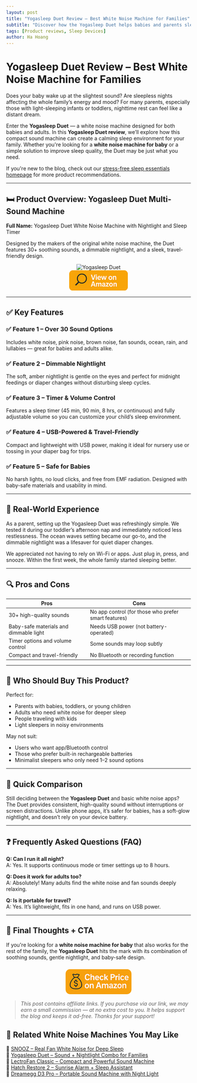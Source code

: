 ```yaml
---
layout: post
title: "Yogasleep Duet Review – Best White Noise Machine for Families"
subtitle: "Discover how the Yogasleep Duet helps babies and parents sleep better with calming sounds and nightlight features."
tags: [Product reviews, Sleep Devices]
author: Ha Hoang
---
```


# Yogasleep Duet Review – Best White Noise Machine for Families

Does your baby wake up at the slightest sound? Are sleepless nights affecting the whole family’s energy and mood? For many parents, especially those with light-sleeping infants or toddlers, nighttime rest can feel like a distant dream.

Enter the **Yogasleep Duet** — a white noise machine designed for both babies and adults. In this **Yogasleep Duet review**, we’ll explore how this compact sound machine can create a calming sleep environment for your family. Whether you're looking for a **white noise machine for baby** or a simple solution to improve sleep quality, the Duet may be just what you need.

If you're new to the blog, check out our [stress-free sleep essentials homepage](/) for more product recommendations.

---

## 🛏️ Product Overview: Yogasleep Duet Multi-Sound Machine

**Full Name:** Yogasleep Duet White Noise Machine with Nightlight and Sleep Timer

Designed by the makers of the original white noise machine, the Duet features 30+ soothing sounds, a dimmable nightlight, and a sleek, travel-friendly design.

<div style="text-align:center;">
  <img src="https://m.media-amazon.com/images/I/71n7BmcNzPL._AC_SL1500_.jpg" alt="Yogasleep Duet" style="width:400px; height:auto;"/>
</div>

<div style="text-align:center;">
  <a href="https://amzn.to/43jjQvV" target="_blank" rel="nofollow sponsored noopener">
    <img src="/assets/img/view.png" alt="View on Amazon" style="width:160px; height:auto;"/>
  </a>
</div>

---

## ✅ Key Features

### ✅ Feature 1 – Over 30 Sound Options  
Includes white noise, pink noise, brown noise, fan sounds, ocean, rain, and lullabies — great for babies and adults alike.

### ✅ Feature 2 – Dimmable Nightlight  
The soft, amber nightlight is gentle on the eyes and perfect for midnight feedings or diaper changes without disturbing sleep cycles.

### ✅ Feature 3 – Timer & Volume Control  
Features a sleep timer (45 min, 90 min, 8 hrs, or continuous) and fully adjustable volume so you can customize your child’s sleep environment.

### ✅ Feature 4 – USB-Powered & Travel-Friendly  
Compact and lightweight with USB power, making it ideal for nursery use or tossing in your diaper bag for trips.

### ✅ Feature 5 – Safe for Babies  
No harsh lights, no loud clicks, and free from EMF radiation. Designed with baby-safe materials and usability in mind.

---

## 💬 Real-World Experience

As a parent, setting up the Yogasleep Duet was refreshingly simple. We tested it during our toddler’s afternoon nap and immediately noticed less restlessness. The ocean waves setting became our go-to, and the dimmable nightlight was a lifesaver for quiet diaper changes.

We appreciated not having to rely on Wi-Fi or apps. Just plug in, press, and snooze. Within the first week, the whole family started sleeping better.

---

## 🔍 Pros and Cons

| Pros | Cons |
|------|------|
| 30+ high-quality sounds | No app control (for those who prefer smart features) |
| Baby-safe materials and dimmable light | Needs USB power (not battery-operated) |
| Timer options and volume control | Some sounds may loop subtly |
| Compact and travel-friendly | No Bluetooth or recording function |

---

## 👥 Who Should Buy This Product?

Perfect for:

- Parents with babies, toddlers, or young children  
- Adults who need white noise for deeper sleep  
- People traveling with kids  
- Light sleepers in noisy environments

May not suit:

- Users who want app/Bluetooth control  
- Those who prefer built-in rechargeable batteries  
- Minimalist sleepers who only need 1–2 sound options

---

## 🔄 Quick Comparison

Still deciding between the **Yogasleep Duet** and basic white noise apps?  
The Duet provides consistent, high-quality sound without interruptions or screen distractions. Unlike phone apps, it’s safer for babies, has a soft-glow nightlight, and doesn’t rely on your device battery.

---

## ❓ Frequently Asked Questions (FAQ)

**Q: Can I run it all night?**  
A: Yes. It supports continuous mode or timer settings up to 8 hours.

**Q: Does it work for adults too?**  
A: Absolutely! Many adults find the white noise and fan sounds deeply relaxing.

**Q: Is it portable for travel?**  
A: Yes. It’s lightweight, fits in one hand, and runs on USB power.

---

## 🎯 Final Thoughts + CTA

If you're looking for a **white noise machine for baby** that also works for the rest of the family, the **Yogasleep Duet** hits the mark with its combination of soothing sounds, gentle nightlight, and baby-safe design.

<div style="text-align:center;">
  <a href="https://amzn.to/43jjQvV" target="_blank" rel="nofollow sponsored noopener">
    <img src="/assets/img/checkprice.png" alt="Check Price on Amazon" style="width:180px; height:auto; margin-top:10px;"/>
  </a>
</div>

> *This post contains affiliate links. If you purchase via our link, we may earn a small commission — at no extra cost to you. It helps support the blog and keeps it ad-free. Thanks for your support!*


## 🧾 Related White Noise Machines You May Like

<ul style="list-style: none; padding-left: 0;">
  <li>🔗 <a href="/2025-05-13-snooz-review/">SNOOZ – Real Fan White Noise for Deep Sleep</a></li>
  <li>🔗 <a href="/2025-05-13-yogasleep-duet-review/">Yogasleep Duet – Sound + Nightlight Combo for Families</a></li>
  <li>🔗 <a href="/2025-05-14-lectrofan-classic-review/">LectroFan Classic – Compact and Powerful Sound Machine</a></li>
  <li>🔗 <a href="/2025-05-13-hatch-restore-2-review/">Hatch Restore 2 – Sunrise Alarm + Sleep Assistant</a></li>
  <li>🔗 <a href="/2025-05-14-dreamegg-d3-pro-review/">Dreamegg D3 Pro – Portable Sound Machine with Night Light</a></li>
</ul>
